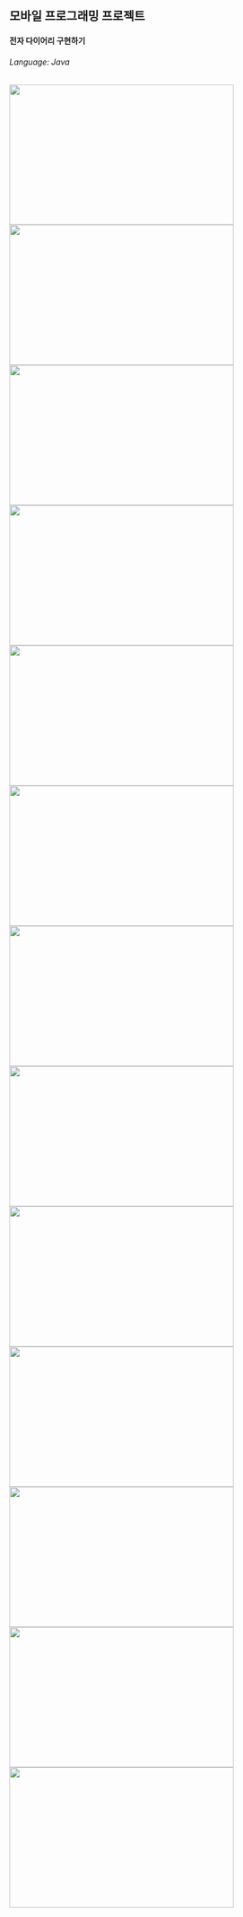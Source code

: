 ## 모바일 프로그래밍 프로젝트
#### 전자 다이어리 구현하기
###### Language: Java
<img src="https://github.com/GAYUN-YIM/MyDiary/assets/160388960/1de77753-a2ef-41f4-a6ac-62cd9d31e31e" width="400" height="250"/>
<img src="https://github.com/GAYUN-YIM/MyDiary/assets/160388960/da839e69-a7e7-4336-aa40-83475537ff96" width="400" height="250"/>
<img src="https://github.com/GAYUN-YIM/MyDiary/assets/160388960/efcded29-5d5e-43b8-a899-e30be4509aeb" width="400" height="250"/>
<img src="https://github.com/GAYUN-YIM/MyDiary/assets/160388960/c3319ffc-352c-488d-a7df-bef5e23efe86" width="400" height="250"/>
<img src="https://github.com/GAYUN-YIM/MyDiary/assets/160388960/41fb4737-223f-4bfe-b9f3-2f3d24ae8d63" width="400" height="250"/>

<img src="https://github.com/GAYUN-YIM/MyDiary/assets/160388960/3e0f4c95-c79b-4f6b-a2e3-b9855ca2dfc8" width="400" height="250"/>
<img src="https://github.com/GAYUN-YIM/MyDiary/assets/160388960/75a9d363-1d5d-4f76-a72c-3c62153f3557" width="400" height="250"/>
<img src="https://github.com/GAYUN-YIM/MyDiary/assets/160388960/a6c6d48d-02af-4cd8-ae31-a7fdd0ad4cb4" width="400" height="250"/>

<img src="https://github.com/GAYUN-YIM/MyDiary/assets/160388960/f6e90920-e225-4cbb-9ef8-86d4f215e8a5" width="400" height="250"/>
<img src="https://github.com/GAYUN-YIM/MyDiary/assets/160388960/d99b924f-f7f2-4896-a40a-1c5a49f50ef8" width="400" height="250"/>
<img src="https://github.com/GAYUN-YIM/MyDiary/assets/160388960/53519312-1121-4eb2-af20-d6bd1b5775c0" width="400" height="250"/>
<img src="https://github.com/GAYUN-YIM/MyDiary/assets/160388960/b96ff821-cd89-446d-b72e-9cf7c54623c8" width="400" height="250"/>
<img src="https://github.com/GAYUN-YIM/MyDiary/assets/160388960/dfcfab8f-4c5d-4171-8047-4c0f4818f966" width="400" height="250"/>

